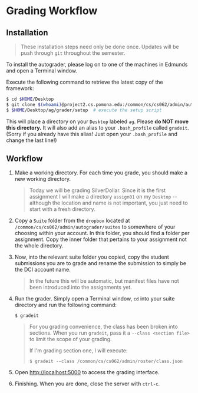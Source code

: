 Grading Workflow
================

## Installation

> These installation steps need only be done once. Updates will be push through
> `git` throughout the semester.

To install the autograder, please log on to one of the machines in Edmunds and
open a Terminal window.

Execute the following command to retrieve the latest copy of the framework:
```bash
$ cd $HOME/Desktop
$ git clone $(whoami)@project2.cs.pomona.edu:/common/cs/cs062/admin/autograder/ag.git
$ $HOME/Desktop/ag/grader/setup  # execute the setup script
```

This will place a directory on your `Desktop` labeled `ag`. Please **do NOT move
this directory.** It will also add an alias to your `.bash_profile` called
`gradeit`. (Sorry if you already have this alias! Just open your `.bash_profile`
and change the last line!)

## Workflow

1. Make a working directory. For each time you grade, you should make a
   new working directory.

   > Today we will be grading SilverDollar. Since it is the first assignment I
   > will make a directory `assign01` on my `Desktop` -- although the location
   > and name is not important, you just need to start with a fresh directory.

2. Copy a `Suite` folder from the `dropbox` located at
   `/common/cs/cs062/admin/autograder/suites` to somewhere of your choosing
   within your account. In this folder, you should find a folder per assignment.
   Copy the inner folder that pertains to your assignment not the whole directory.

3. Now, into the relevant suite folder you copied, copy the student submissions
   you are to grade and rename the submission to simply be the DCI account name.

   > In the future this will be automatic, but manifest files have not been
   > introduced into the assignments yet.

4. Run the grader. Simply open a Terminal window, `cd` into your suite directory
   and run the following command:

   ```
   $ gradeit
   ```

   > For you grading convenience, the class has been broken into sections.
   > When you run `gradeit`, pass it a `--class <section file>` to limit the
   > scope of your grading.
   >
   > If I'm grading section one, I will execute:
   > ```
   > $ gradeit --class /common/cs/cs062/admin/roster/class.json
   >```

5. Open [http://localhost:5000](http://localhost:5000) to access the grading
   interface.

6. Finishing. When you are done, close the server with `ctrl-c`.
